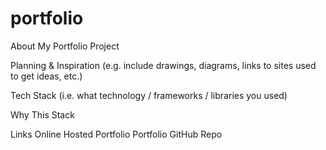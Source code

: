 # portfolio

About My Portfolio Project

Planning & Inspiration (e.g. include drawings, diagrams, links to sites used to get ideas, etc.)


Tech Stack (i.e. what technology / frameworks / libraries you used)



Why This Stack


Links
Online Hosted Portfolio
Portfolio GitHub Repo